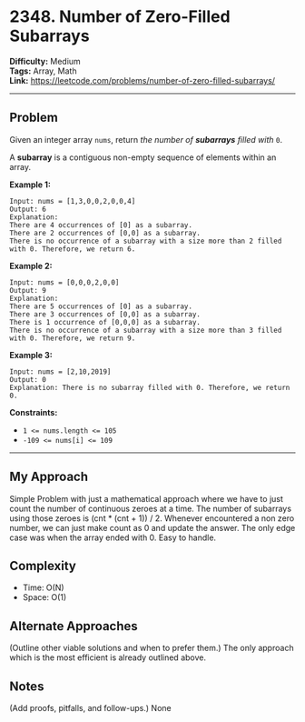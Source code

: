 # 2348. Number of Zero-Filled Subarrays

**Difficulty:** Medium  
**Tags:** Array, Math  
**Link:** https://leetcode.com/problems/number-of-zero-filled-subarrays/

---

## Problem
Given an integer array `nums`, return *the number of **subarrays** filled with* `0`.

A **subarray** is a contiguous non-empty sequence of elements within an array.

**Example 1:**

```
Input: nums = [1,3,0,0,2,0,0,4]
Output: 6
Explanation: 
There are 4 occurrences of [0] as a subarray.
There are 2 occurrences of [0,0] as a subarray.
There is no occurrence of a subarray with a size more than 2 filled with 0. Therefore, we return 6.
```

**Example 2:**

```
Input: nums = [0,0,0,2,0,0]
Output: 9
Explanation:
There are 5 occurrences of [0] as a subarray.
There are 3 occurrences of [0,0] as a subarray.
There is 1 occurrence of [0,0,0] as a subarray.
There is no occurrence of a subarray with a size more than 3 filled with 0. Therefore, we return 9.
```

**Example 3:**

```
Input: nums = [2,10,2019]
Output: 0
Explanation: There is no subarray filled with 0. Therefore, we return 0.
```

**Constraints:**

* `1 <= nums.length <= 105`
* `-109 <= nums[i] <= 109`

---

## My Approach
Simple Problem with just a mathematical approach where we have to just count the number of continuous zeroes at a time. The number of subarrays using those zeroes is (cnt * (cnt + 1)) / 2. Whenever encountered a non zero number, we can just make count as 0 and update the answer. 
The only edge case was when the array ended with 0. Easy to handle. 

## Complexity
- Time: O(N)
- Space: O(1)

## Alternate Approaches
(Outline other viable solutions and when to prefer them.)
The only approach which is the most efficient is already outlined above.

## Notes
(Add proofs, pitfalls, and follow-ups.)
None
